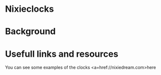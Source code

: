 # Nixieclocks

# Background

# Usefull links and resources
You can see some examples of the clocks <a=href://nixiedream.com>here</a>
